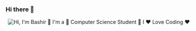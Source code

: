 ### Hi there 👋

<p align="center">
  <img src="https://github.com/matyo91/matyo91/raw/main/assets/github.gif" alt="Hi, I'm Bashir 👋 I'm a 🚀 Computer Science Student 🚀 I ❤️ Love Coding ❤️">
</p>

<!--
**bashirhanafi/bashirhanafi** is a ✨ _special_ ✨ repository because its `README.md` (this file) appears on your GitHub profile.

Here are some ideas to get you started:

- 🔭 I’m currently working on ...
- 🌱 I’m currently learning ...
- 👯 I’m looking to collaborate on ...
- 🤔 I’m looking for help with ...
- 💬 Ask me about ...
- 📫 How to reach me: ...
- 😄 Pronouns: ...
- ⚡ Fun fact: ...
-->
